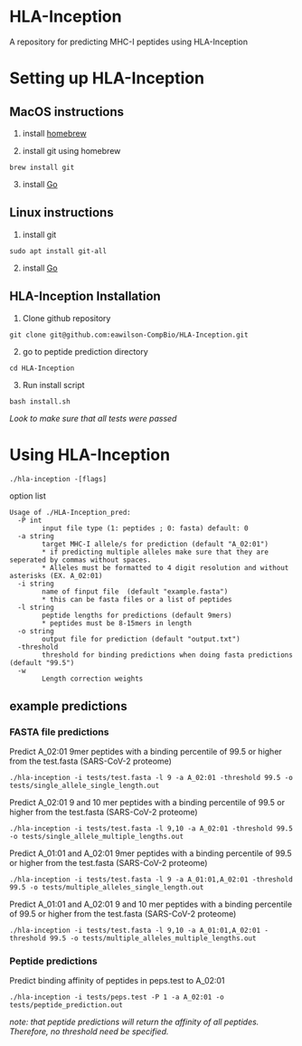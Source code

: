 # HLA-Inception

A repository for predicting MHC-I peptides using HLA-Inception

# Setting up HLA-Inception

## MacOS instructions

1. install [homebrew](https://brew.sh/)

2. install git using homebrew

```shell
brew install git
```

3. install [Go](https://go.dev/doc/install)

## Linux instructions

1. install git

``` shell
sudo apt install git-all
```

2. install [Go](https://go.dev/doc/install)


## HLA-Inception Installation

1. Clone github repository

```shell
git clone git@github.com:eawilson-CompBio/HLA-Inception.git
```

2. go to peptide prediction directory
```shell
cd HLA-Inception
```

3. Run install script

``` shell
bash install.sh
```
*Look to make sure that all tests were passed*

# Using HLA-Inception

``` shell
./hla-inception -[flags]
```

option list
``` shell
Usage of ./HLA-Inception_pred:
  -P int
        input file type (1: peptides ; 0: fasta) default: 0
  -a string
        target MHC-I allele/s for prediction (default "A_02:01")
        * if predicting multiple alleles make sure that they are seperated by commas without spaces.
        * Alleles must be formatted to 4 digit resolution and without asterisks (EX. A_02:01) 
  -i string
        name of finput file  (default "example.fasta")
        * this can be fasta files or a list of peptides
  -l string
        peptide lengths for predictions (default 9mers)
        * peptides must be 8-15mers in length
  -o string
        output file for prediction (default "output.txt")
  -threshold
        threshold for binding predictions when doing fasta predictions (default "99.5")
  -w
        Length correction weights 
```

## example predictions  


### FASTA file predictions 

Predict A_02:01 9mer peptides with a binding percentile of 99.5 or higher from the test.fasta (SARS-CoV-2 proteome)
```shell
./hla-inception -i tests/test.fasta -l 9 -a A_02:01 -threshold 99.5 -o tests/single_allele_single_length.out 
```

Predict A_02:01 9 and 10 mer peptides with a binding percentile of 99.5 or higher from the test.fasta (SARS-CoV-2 proteome)
```shell
./hla-inception -i tests/test.fasta -l 9,10 -a A_02:01 -threshold 99.5 -o tests/single_allele_multiple_lengths.out 
```

Predict A_01:01 and A_02:01 9mer peptides with a binding percentile of 99.5 or higher from the test.fasta (SARS-CoV-2 proteome)
```shell
./hla-inception -i tests/test.fasta -l 9 -a A_01:01,A_02:01 -threshold 99.5 -o tests/multiple_alleles_single_length.out 
```

Predict A_01:01 and A_02:01 9 and 10 mer peptides with a binding percentile of 99.5 or higher from the test.fasta (SARS-CoV-2 proteome)
```shell
./hla-inception -i tests/test.fasta -l 9,10 -a A_01:01,A_02:01 -threshold 99.5 -o tests/multiple_alleles_multiple_lengths.out
```

### Peptide predictions 

Predict binding affinity of peptides in peps.test to A_02:01
```shell
./hla-inception -i tests/peps.test -P 1 -a A_02:01 -o tests/peptide_prediction.out
```

*note: that peptide predictions will return the affinity of all peptides. Therefore, no threshold need be specified.*
